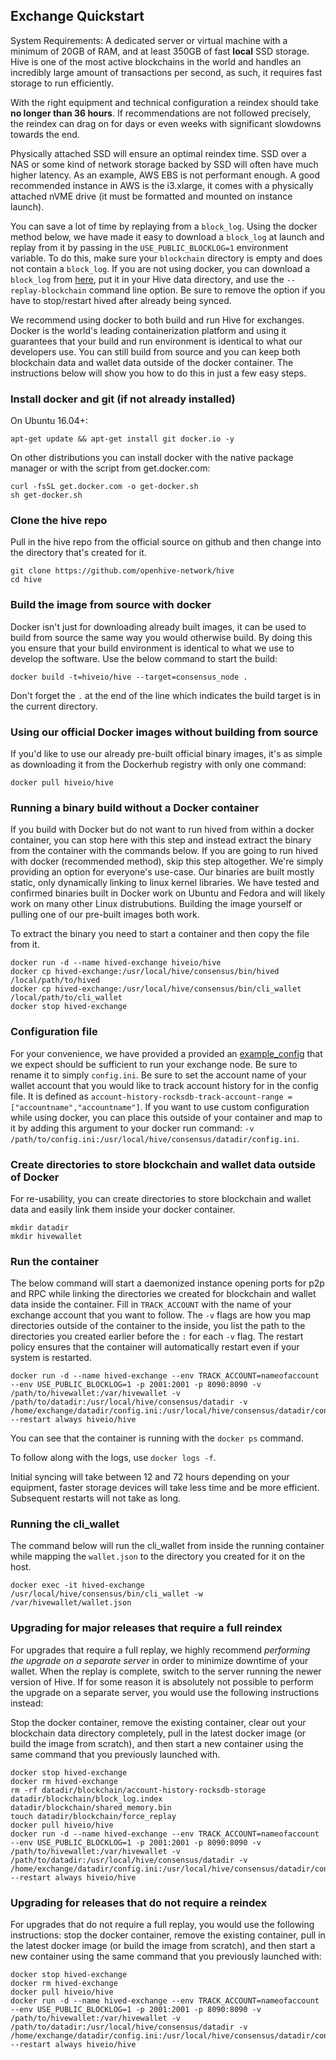 Exchange Quickstart
-------------------

System Requirements: A dedicated server or virtual machine with a minimum of 20GB of RAM, and at least 350GB of fast **local** SSD storage. Hive is one of the most active blockchains in the world and handles an incredibly large amount of transactions per second, as such, it requires fast storage to run efficiently.

With the right equipment and technical configuration a reindex should take **no longer than 36 hours**.  If recommendations are not followed precisely, the reindex can drag on for days or even weeks with significant slowdowns towards the end.

Physically attached SSD will ensure an optimal reindex time. SSD over a NAS or some kind of network storage backed by SSD will often have much higher latency. As an example, AWS EBS is not performant enough. A good recommended instance in AWS is the i3.xlarge, it comes with a physically attached nVME drive (it must be formatted and mounted on instance launch).

You can save a lot of time by replaying from a `block_log`. Using the docker method below, we have made it easy to download a `block_log` at launch and replay from it by passing in the `USE_PUBLIC_BLOCKLOG=1` environment variable. To do this, make sure your `blockchain` directory is empty and does not contain a `block_log`. If you are not using docker, you can download a `block_log` from [here](https://gtg.openhive.network/get/blockchain), put it in your Hive data directory, and use the `--replay-blockchain` command line option. Be sure to remove the option if you have to stop/restart hived after already being synced.

We recommend using docker to both build and run Hive for exchanges. Docker is the world's leading containerization platform and using it guarantees that your build and run environment is identical to what our developers use. You can still build from source and you can keep both blockchain data and wallet data outside of the docker container. The instructions below will show you how to do this in just a few easy steps.

### Install docker and git (if not already installed)

On Ubuntu 16.04+:
```
apt-get update && apt-get install git docker.io -y
```

On other distributions you can install docker with the native package manager or with the script from get.docker.com:
```
curl -fsSL get.docker.com -o get-docker.sh
sh get-docker.sh
```

### Clone the hive repo

Pull in the hive repo from the official source on github and then change into the directory that's created for it.
```
git clone https://github.com/openhive-network/hive
cd hive
```

### Build the image from source with docker

Docker isn't just for downloading already built images, it can be used to build from source the same way you would otherwise build. By doing this you ensure that your build environment is identical to what we use to develop the software. Use the below command to start the build:

```
docker build -t=hiveio/hive --target=consensus_node .
```

Don't forget the `.` at the end of the line which indicates the build target is in the current directory.

### Using our official Docker images without building from source

If you'd like to use our already pre-built official binary images, it's as simple as downloading it from the Dockerhub registry with only one command:

```
docker pull hiveio/hive
```

### Running a binary build without a Docker container

If you build with Docker but do not want to run hived from within a docker container, you can stop here with this step and instead extract the binary from the container with the commands below. If you are going to run hived with docker (recommended method), skip this step altogether. We're simply providing an option for everyone's use-case. Our binaries are built mostly static, only dynamically linking to linux kernel libraries. We have tested and confirmed binaries built in Docker work on Ubuntu and Fedora and will likely work on many other Linux distrubutions. Building the image yourself or pulling one of our pre-built images both work.

To extract the binary you need to start a container and then copy the file from it.

```
docker run -d --name hived-exchange hiveio/hive
docker cp hived-exchange:/usr/local/hive/consensus/bin/hived /local/path/to/hived
docker cp hived-exchange:/usr/local/hive/consensus/bin/cli_wallet /local/path/to/cli_wallet
docker stop hived-exchange
```

### Configuration file

For your convenience, we have provided a provided an [example\_config](example\_config.ini) that we expect should be sufficient to run your exchange node. Be sure to rename it to simply `config.ini`. Be sure to set the account name of your wallet account that you would like to track account history for in the config file. It is defined as `account-history-rocksdb-track-account-range = ["accountname","accountname"]`.
If you want to use custom configuration while using docker, you can place this outside of your container and map to it by adding this argument to your docker run command: `-v /path/to/config.ini:/usr/local/hive/consensus/datadir/config.ini`.

### Create directories to store blockchain and wallet data outside of Docker

For re-usability, you can create directories to store blockchain and wallet data and easily link them inside your docker container.

```
mkdir datadir
mkdir hivewallet
```

### Run the container

The below command will start a daemonized instance opening ports for p2p and RPC while linking the directories we created for blockchain and wallet data inside the container. Fill in `TRACK_ACCOUNT` with the name of your exchange account that you want to follow. The `-v` flags are how you map directories outside of the container to the inside, you list the path to the directories you created earlier before the `:` for each `-v` flag. The restart policy ensures that the container will automatically restart even if your system is restarted.

```
docker run -d --name hived-exchange --env TRACK_ACCOUNT=nameofaccount --env USE_PUBLIC_BLOCKLOG=1 -p 2001:2001 -p 8090:8090 -v /path/to/hivewallet:/var/hivewallet -v /path/to/datadir:/usr/local/hive/consensus/datadir -v /home/exchange/datadir/config.ini:/usr/local/hive/consensus/datadir/config.ini --restart always hiveio/hive
```

You can see that the container is running with the `docker ps` command.

To follow along with the logs, use `docker logs -f`.

Initial syncing will take between 12 and 72 hours depending on your equipment, faster storage devices will take less time and be more efficient. Subsequent restarts will not take as long.

### Running the cli_wallet

The command below will run the cli_wallet from inside the running container while mapping the `wallet.json` to the directory you created for it on the host.

```
docker exec -it hived-exchange /usr/local/hive/consensus/bin/cli_wallet -w /var/hivewallet/wallet.json
```

### Upgrading for major releases that require a full reindex

For upgrades that require a full replay, we highly recommend *performing the upgrade on a separate server* in order to minimize downtime of your wallet. When the replay is complete, switch to the server running the newer version of Hive. If for some reason it is absolutely not possible to perform the upgrade on a separate server, you would use the following instructions instead:

Stop the docker container, remove the existing container, clear out your blockchain data directory completely, pull in the latest docker image (or build the image from scratch), and then start a new container using the same command that you previously launched with.

```
docker stop hived-exchange
docker rm hived-exchange
rm -rf datadir/blockchain/account-history-rocksdb-storage datadir/blockchain/block_log.index datadir/blockchain/shared_memory.bin
touch datadir/blockchain/force_replay 
docker pull hiveio/hive
docker run -d --name hived-exchange --env TRACK_ACCOUNT=nameofaccount --env USE_PUBLIC_BLOCKLOG=1 -p 2001:2001 -p 8090:8090 -v /path/to/hivewallet:/var/hivewallet -v /path/to/datadir:/usr/local/hive/consensus/datadir -v /home/exchange/datadir/config.ini:/usr/local/hive/consensus/datadir/config.ini --restart always hiveio/hive
```

### Upgrading for releases that do not require a reindex

For upgrades that do not require a full replay, you would use the following instructions: stop the docker container, remove the existing container, pull in the latest docker image (or build the image from scratch), and then start a new container using the same command that you previously launched with:

```
docker stop hived-exchange
docker rm hived-exchange
docker pull hiveio/hive
docker run -d --name hived-exchange --env TRACK_ACCOUNT=nameofaccount --env USE_PUBLIC_BLOCKLOG=1 -p 2001:2001 -p 8090:8090 -v /path/to/hivewallet:/var/hivewallet -v /path/to/datadir:/usr/local/hive/consensus/datadir -v /home/exchange/datadir/config.ini:/usr/local/hive/consensus/datadir/config.ini --restart always hiveio/hive
```
